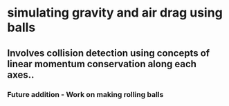 # simulating gravity and air drag using balls
## Involves collision detection using concepts of linear momentum conservation along each axes..
### Future addition - Work on making rolling balls
